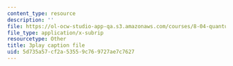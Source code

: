 ```yaml
---
content_type: resource
description: ''
file: https://ol-ocw-studio-app-qa.s3.amazonaws.com/courses/8-04-quantum-physics-i-spring-2016/5d735a57cf2a53559c769727ae7c7627_0ABYYJSvkVk.vtt
file_type: application/x-subrip
resourcetype: Other
title: 3play caption file
uid: 5d735a57-cf2a-5355-9c76-9727ae7c7627
---
```


